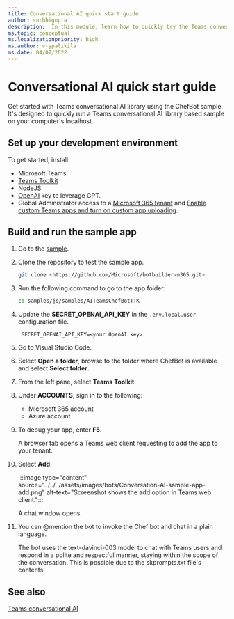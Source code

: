 ```yaml
---
title: Conversational AI quick start guide
author: surbhigupta
description:  In this module, learn how to quickly try the Teams conversational AI library.
ms.topic: conceptual
ms.localizationpriority: high
ms.author: v-ypalikila
ms.date: 04/07/2022
---
```


# Conversational AI quick start guide

Get started with Teams conversational AI library using the ChefBot sample. It's designed to quickly run a Teams conversational AI library based sample on your computer's localhost.

## Set up your development environment

To get started, install:

* Microsoft Teams.
* [Teams Toolkit](../../../toolkit/install-Teams-Toolkit.md)
* [NodeJS](https://nodejs.org/en/)
* [OpenAI](https://openai.com/api/) key to leverage GPT.
* Global Administrator access to a [Microsoft 365 tenant](https://developer.microsoft.com/microsoft-365/dev-program?ocid=MSlearn&WT.mc_id=m365-16105-cxa) and [Enable custom Teams apps and turn on custom app uploading](../../../concepts/build-and-test/prepare-your-o365-tenant.md#enable-custom-teams-apps-and-turn-on-custom-app-uploading).

## Build and run the sample app

1. Go to the [sample](https://github.com/microsoft/botbuilder-m365/tree/main/js/samples/04.ai.a.naturalLanguage.santaBot).

1. Clone the repository to test the sample app.

   ```bash
   git clone <https://github.com/Microsoft/botbuilder-m365.git>
   ```

1. Run the following command to go to the app folder:

   ```bash
   cd samples/js/samples/AITeamsChefBotTTK 
   ```

1. Update the **SECRET_OPENAI_API_KEY** in the `.env.local.user` configuration file.

   ```text
    SECRET_OPENAI_API_KEY=<your OpenAI key>
   ```

1. Go to Visual Studio Code.

1. Select **Open a folder**, browse to the folder where ChefBot is available and select **Select folder**.

1. From the left pane, select **Teams Toolkit**.

1. Under **ACCOUNTS**, sign in to the following:
   * Microsoft 365 account
   * Azure account

1. To debug your app, enter **F5**.

   A browser tab opens a Teams web client requesting to add the app to your tenant.

1. Select **Add**.

   :::image type="content" source="../../../assets/images/bots/Conversation-AI-sample-app-add.png" alt-text="Screenshot shows the add option in Teams web client.":::

   A chat window opens.

1. You can @mention the bot to invoke the Chef bot and chat in a plain language.

   The bot uses the text-davinci-003 model to chat with Teams users and respond in a polite and respectful manner, staying within the scope of the conversation. This is possible due to the skprompts.txt file's contents.

## See also

[Teams conversational AI](teams-conversation-ai-overview.md)
